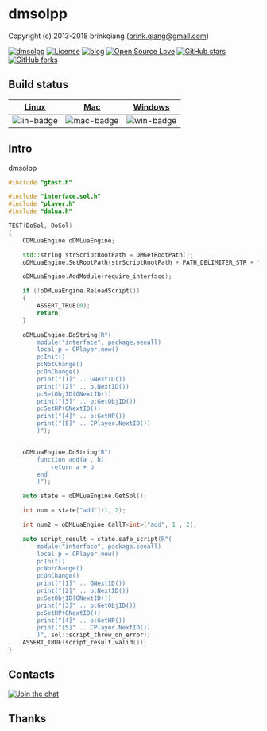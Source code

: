 # dmsolpp

Copyright (c) 2013-2018 brinkqiang (brink.qiang@gmail.com)

[![dmsolpp](https://img.shields.io/badge/brinkqiang-dmsolpp-blue.svg?style=flat-square)](https://github.com/brinkqiang/dmsolpp)
[![License](https://img.shields.io/badge/license-MIT-brightgreen.svg)](https://github.com/brinkqiang/dmsolpp/blob/master/LICENSE)
[![blog](https://img.shields.io/badge/Author-Blog-7AD6FD.svg)](https://brinkqiang.github.io/)
[![Open Source Love](https://badges.frapsoft.com/os/v3/open-source.png)](https://github.com/brinkqiang)
[![GitHub stars](https://img.shields.io/github/stars/brinkqiang/dmsolpp.svg?label=Stars)](https://github.com/brinkqiang/dmsolpp) 
[![GitHub forks](https://img.shields.io/github/forks/brinkqiang/dmsolpp.svg?label=Fork)](https://github.com/brinkqiang/dmsolpp)

## Build status
| [Linux][lin-link] | [Mac][mac-link] | [Windows][win-link] |
| :---------------: | :----------------: | :-----------------: |
| ![lin-badge]      | ![mac-badge]       | ![win-badge]        |

[lin-badge]: https://github.com/brinkqiang/dmsolpp/workflows/linux/badge.svg "linux build status"
[lin-link]:  https://github.com/brinkqiang/dmsolpp/actions/workflows/linux.yml "linux build status"
[mac-badge]: https://github.com/brinkqiang/dmsolpp/workflows/mac/badge.svg "mac build status"
[mac-link]:  https://github.com/brinkqiang/dmsolpp/actions/workflows/mac.yml "mac build status"
[win-badge]: https://github.com/brinkqiang/dmsolpp/workflows/win/badge.svg "win build status"
[win-link]:  https://github.com/brinkqiang/dmsolpp/actions/workflows/win.yml "win build status"

## Intro
dmsolpp
```cpp
#include "gtest.h"

#include "interface.sol.h"
#include "player.h"
#include "dmlua.h"

TEST(DoSol, DoSol)
{
    CDMLuaEngine oDMLuaEngine;

    std::string strScriptRootPath = DMGetRootPath();
    oDMLuaEngine.SetRootPath(strScriptRootPath + PATH_DELIMITER_STR + ".." + PATH_DELIMITER_STR + "script");

    oDMLuaEngine.AddModule(require_interface);

    if (!oDMLuaEngine.ReloadScript())
    {
        ASSERT_TRUE(0);
        return;
    }

    oDMLuaEngine.DoString(R"(
        module("interface", package.seeall)
        local p = CPlayer.new()
        p:Init()
        p:NotChange()
        p:OnChange()
        print("[1]" .. GNextID())
        print("[2]" .. p.NextID())
        p:SetObjID(GNextID())
        print("[3]" .. p:GetObjID())
        p:SetHP(GNextID())
        print("[4]" .. p:GetHP())
        print("[5]" .. CPlayer.NextID())
        )");


    oDMLuaEngine.DoString(R"(
        function add(a , b)
            return a + b
        end
        )");

    auto state = oDMLuaEngine.GetSol();

    int num = state["add"](1, 2);

    int num2 = oDMLuaEngine.CallT<int>("add", 1 , 2);

    auto script_result = state.safe_script(R"(
        module("interface", package.seeall)
        local p = CPlayer.new()
        p:Init()
        p:NotChange()
        p:OnChange()
        print("[1]" .. GNextID())
        print("[2]" .. p.NextID())
        p:SetObjID(GNextID())
        print("[3]" .. p:GetObjID())
        p:SetHP(GNextID())
        print("[4]" .. p:GetHP())
        print("[5]" .. CPlayer.NextID())
        )", sol::script_throw_on_error);
    ASSERT_TRUE(script_result.valid());
}
```
## Contacts
[![Join the chat](https://badges.gitter.im/brinkqiang/dmsolpp/Lobby.svg)](https://gitter.im/brinkqiang/dmsolpp)

## Thanks
